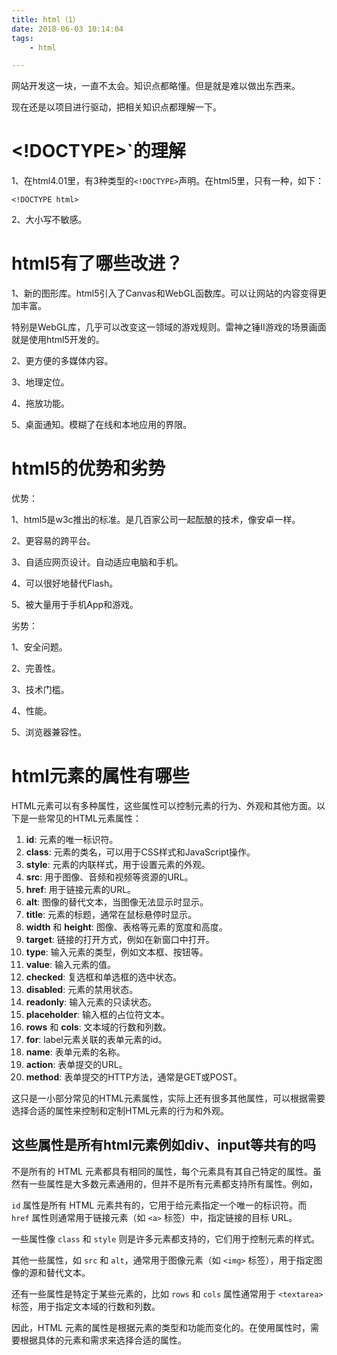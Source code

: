 ```yaml
---
title: html（1）
date: 2018-06-03 10:14:04
tags:
	- html

---
```




网站开发这一块，一直不太会。知识点都略懂。但是就是难以做出东西来。

现在还是以项目进行驱动，把相关知识点都理解一下。



# <!DOCTYPE>`的理解

1、在html4.01里，有3种类型的`<!DOCTYPE>`声明。在html5里，只有一种，如下：

```
<!DOCTYPE html>
```

2、大小写不敏感。

# html5有了哪些改进？

1、新的图形库。html5引入了Canvas和WebGL函数库。可以让网站的内容变得更加丰富。

特别是WebGL库，几乎可以改变这一领域的游戏规则。雷神之锤II游戏的场景画面就是使用html5开发的。

2、更方便的多媒体内容。

3、地理定位。

4、拖放功能。

5、桌面通知。模糊了在线和本地应用的界限。

# html5的优势和劣势

优势：

1、html5是w3c推出的标准。是几百家公司一起酝酿的技术，像安卓一样。

2、更容易的跨平台。

3、自适应网页设计。自动适应电脑和手机。

4、可以很好地替代Flash。

5、被大量用于手机App和游戏。

劣势：

1、安全问题。

2、完善性。

3、技术门槛。

4、性能。

5、浏览器兼容性。

# html元素的属性有哪些

HTML元素可以有多种属性，这些属性可以控制元素的行为、外观和其他方面。以下是一些常见的HTML元素属性：

1. **id**: 元素的唯一标识符。
2. **class**: 元素的类名，可以用于CSS样式和JavaScript操作。
3. **style**: 元素的内联样式，用于设置元素的外观。
4. **src**: 用于图像、音频和视频等资源的URL。
5. **href**: 用于链接元素的URL。
6. **alt**: 图像的替代文本，当图像无法显示时显示。
7. **title**: 元素的标题，通常在鼠标悬停时显示。
8. **width** 和 **height**: 图像、表格等元素的宽度和高度。
9. **target**: 链接的打开方式，例如在新窗口中打开。
10. **type**: 输入元素的类型，例如文本框、按钮等。
11. **value**: 输入元素的值。
12. **checked**: 复选框和单选框的选中状态。
13. **disabled**: 元素的禁用状态。
14. **readonly**: 输入元素的只读状态。
15. **placeholder**: 输入框的占位符文本。
16. **rows** 和 **cols**: 文本域的行数和列数。
17. **for**: label元素关联的表单元素的id。
18. **name**: 表单元素的名称。
19. **action**: 表单提交的URL。
20. **method**: 表单提交的HTTP方法，通常是GET或POST。

这只是一小部分常见的HTML元素属性，实际上还有很多其他属性，可以根据需要选择合适的属性来控制和定制HTML元素的行为和外观。

## 这些属性是所有html元素例如div、input等共有的吗

不是所有的 HTML 元素都具有相同的属性，每个元素具有其自己特定的属性。虽然有一些属性是大多数元素通用的，但并不是所有元素都支持所有属性。例如，

`id` 属性是所有 HTML 元素共有的，它用于给元素指定一个唯一的标识符。而 `href` 属性则通常用于链接元素（如 `<a>` 标签）中，指定链接的目标 URL。 

一些属性像 `class` 和 `style` 则是许多元素都支持的，它们用于控制元素的样式。

其他一些属性，如 `src` 和 `alt`，通常用于图像元素（如 `<img>` 标签），用于指定图像的源和替代文本。

还有一些属性是特定于某些元素的，比如 `rows` 和 `cols` 属性通常用于 `<textarea>` 标签，用于指定文本域的行数和列数。

因此，HTML 元素的属性是根据元素的类型和功能而变化的。在使用属性时，需要根据具体的元素和需求来选择合适的属性。